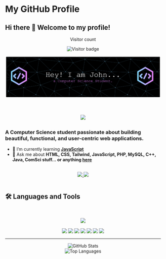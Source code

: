 
# My GitHub Profile

## Hi there 👋 Welcome to my profile!

<div align="center"> 
  <p>Visitor count</p>
  <img src="https://visitor-badge.laobi.icu/badge?page_id=aljnmusic.aljnmusic&left_color=blue&right_color=green" alt="Visitor badge" />
</div>

![Header](./github-header-banner.png)

<h1 align="center">
  <img src="https://readme-typing-svg.herokuapp.com/?font=Inter&size=48&center=true&vCenter=true&width=700&height=70&color=4493F8&duration=4000&lines=Hi+There!+👋;+I%27m+John+Aljenne+Galos!" />
</h1>

### A Computer Science student passionate about building beautiful, functional, and user-centric web applications.

- 🌱 I’m currently learning **[JavaScript](https://www.freecodecamp.org/news/learn-javascript-free-js-courses-for-beginners/)**
- 💬 Ask me about **HTML, CSS, Tailwind, JavaScript, PHP, MySQL, C++, Java, ComSci stuff... or anything [here](https://github.com/aljnmusic/aljnmusic/issues)**

<br>

<div align="center">

  <a href="mailto:galosjohnaljenne@gmail.com">
    <img src="https://img.shields.io/badge/Gmail-333333?style=for-the-badge&logo=gmail&logoColor=red" />
  </a>
  
  <a href="https://www.linkedin.com/in/john-aljenne-galos-9725b7263/" target="_blank">
    <img src="https://img.shields.io/badge/LinkedIn-0077B5?style=for-the-badge&logo=linkedin&logoColor=white" />
  </a>

</div>

<br/>

## 🛠️ Languages and Tools

<br>

<p align="center">
  <img src="https://skillicons.dev/icons?i=html,css,tailwind,js,php,mysql,cpp,java" />
</p>

<p align="center">
  <img src="https://img.shields.io/badge/Editor-VSCode-007ACC?style=for-the-badge&logo=visual-studio-code&logoColor=white" />
  <img src="https://img.shields.io/badge/IDE-IntelliJ_IDEA-000000?style=for-the-badge&logo=intellij-idea&logoColor=white" />
  <img src="https://img.shields.io/badge/IDE-PhpStorm-00599C?style=for-the-badge&logo=phpstorm&logoColor=white" />
  <img src="https://img.shields.io/badge/Server-XAMPP-0078D7?style=for-the-badge&logo=xampp&logoColor=white" />
  <img src="https://img.shields.io/badge/IDE-NetBeans-0073B7?style=for-the-badge&logo=netbeans&logoColor=white" />
  <img src="https://img.shields.io/badge/IDE-Code_Blocks-0052CC?style=for-the-badge&logo=codeblocks&logoColor=white" />
  <img src="https://img.shields.io/badge/Tool-MySQL_Workbench-4479A1?style=for-the-badge&logo=mysql&logoColor=white" />
</p>




<hr>

<div align="center">
  <img src="https://github-readme-stats.vercel.app/api?username=aljnmusic&show_icons=true&theme=react" alt="GitHub Stats" />
</div>

<div align="center">
  <img src="https://github-readme-stats.vercel.app/api/top-langs/?username=aljnmusic&layout=compact&theme=react" alt="Top Languages" />
</div>




<!--
![](http://github-profile-summary-cards.vercel.app/api/cards/profile-details?username=aljnmusic&theme=transparent)
![](http://github-profile-summary-cards.vercel.app/api/cards/repos-per-language?username=aljnmusic&theme=transparent)
![](http://github-profile-summary-cards.vercel.app/api/cards/most-commit-language?username=aljnmusic&theme=transparent)
![](http://github-profile-summary-cards.vercel.app/api/cards/stats?username=aljnmusic&theme=transparent)
![](http://github-profile-summary-cards.vercel.app/api/cards/productive-time?username=aljnmusic&theme=transparent&utcOffset=8)
![Anurag's GitHub stats](https://github-readme-stats.vercel.app/api?username=aljnmusic&show_icons=true&theme=radical)
-->

<!--
**aljnmusic/aljnmusic** is a ✨ _special_ ✨ repository because its `README.md` (this file) appears on your GitHub profile.

Here are some ideas to get you started:

- 🔭 I’m currently working on ...
- 🌱 I’m currently learning ...
- 👯 I’m looking to collaborate on ...
- 🤔 I’m looking for help with ...
- 💬 Ask me about ...
- 📫 How to reach me: ...
- 😄 Pronouns: ...
- ⚡ Fun fact: ...
-->
